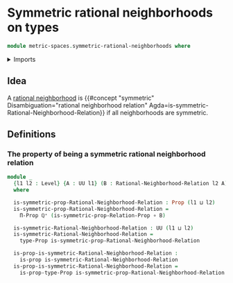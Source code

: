 # Symmetric rational neighborhoods on types

```agda
module metric-spaces.symmetric-rational-neighborhoods where
```

<details><summary>Imports</summary>

```agda
open import elementary-number-theory.positive-rational-numbers

open import foundation.binary-relations
open import foundation.function-types
open import foundation.propositions
open import foundation.universe-levels

open import metric-spaces.rational-neighborhoods
```

</details>

## Idea

A [rational neighborhood](metric-spaces.rational-neighborhoods.md) is
{{#concept "symmetric" Disambiguation="rational neighborhood relation" Agda=is-symmetric-Rational-Neighborhood-Relation}}
if all neighborhoods are symmetric.

## Definitions

### The property of being a symmetric rational neighborhood relation

```agda
module _
  {l1 l2 : Level} {A : UU l1} (B : Rational-Neighborhood-Relation l2 A)
  where

  is-symmetric-prop-Rational-Neighborhood-Relation : Prop (l1 ⊔ l2)
  is-symmetric-prop-Rational-Neighborhood-Relation =
    Π-Prop ℚ⁺ (is-symmetric-prop-Relation-Prop ∘ B)

  is-symmetric-Rational-Neighborhood-Relation : UU (l1 ⊔ l2)
  is-symmetric-Rational-Neighborhood-Relation =
    type-Prop is-symmetric-prop-Rational-Neighborhood-Relation

  is-prop-is-symmetric-Rational-Neighborhood-Relation :
    is-prop is-symmetric-Rational-Neighborhood-Relation
  is-prop-is-symmetric-Rational-Neighborhood-Relation =
    is-prop-type-Prop is-symmetric-prop-Rational-Neighborhood-Relation
```

